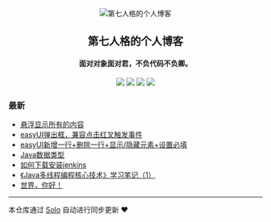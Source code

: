 <p align="center"><img alt="第七人格的个人博客" src="https://static.b3log.org/images/brand/solo-32.png"></p><h2 align="center">
第七人格的个人博客
</h2>

<h4 align="center">面对对象面对君，不负代码不负卿。</h4>
<p align="center"><a title="第七人格的个人博客" target="_blank" href="https://github.com/OnlyQuiet/solo-blog"><img src="https://img.shields.io/github/last-commit/OnlyQuiet/solo-blog.svg?style=flat-square&color=FF9900"></a>
<a title="GitHub repo size in bytes" target="_blank" href="https://github.com/OnlyQuiet/solo-blog"><img src="https://img.shields.io/github/repo-size/OnlyQuiet/solo-blog.svg?style=flat-square"></a>
<a title="Solo Version" target="_blank" href="https://github.com/b3log/solo/releases"><img src="https://img.shields.io/badge/solo-3.6.4-f1e05a.svg?style=flat-square&color=blueviolet"></a>
<a title="Hits" target="_blank" href="https://github.com/b3log/hits"><img src="https://hits.b3log.org/OnlyQuiet/solo-blog.svg"></a></p>

### 最新

* [悬浮显示所有的内容](http://www.52javaee.com/articles/2019/09/10/1568120839002.html)
* [easyUI弹出框，兼容点击红叉触发事件](http://www.52javaee.com/articles/2019/09/10/1568083052297.html)
* [easyUI新增一行+删除一行+显示/隐藏元素+设置必填](http://www.52javaee.com/articles/2019/08/23/1566573809612.html)
* [Java数据类型](http://www.52javaee.com/articles/2019/08/23/1566572218385.html)
* [如何下载安装jenkins](http://www.52javaee.com/articles/2019/08/23/1566571035303.html)
* [《Java多线程编程核心技术》学习笔记（1）](http://www.52javaee.com/articles/2019/08/19/1566217808198.html)
* [世界，你好！](http://www.52javaee.com/hello-solo)



---

本仓库通过 [Solo](https://github.com/b3log/solo) 自动进行同步更新 ❤️ 